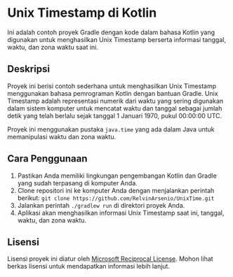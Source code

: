 # Unix Timestamp di Kotlin

Ini adalah contoh proyek Gradle dengan kode dalam bahasa Kotlin yang digunakan untuk menghasilkan Unix Timestamp berserta informasi tanggal, waktu, dan zona waktu saat ini.

## Deskripsi

Proyek ini berisi contoh sederhana untuk menghasilkan Unix Timestamp menggunakan bahasa pemrograman Kotlin dengan bantuan Gradle. Unix Timestamp adalah representasi numerik dari waktu yang sering digunakan dalam sistem komputer untuk mencatat waktu dan tanggal sebagai jumlah detik yang telah berlalu sejak tanggal 1 Januari 1970, pukul 00:00:00 UTC.

Proyek ini menggunakan pustaka `java.time` yang ada dalam Java untuk memanipulasi waktu dan zona waktu.

## Cara Penggunaan

1. Pastikan Anda memiliki lingkungan pengembangan Kotlin dan Gradle yang sudah terpasang di komputer Anda.
2. Clone repositori ini ke komputer Anda dengan menjalankan perintah berikut: `git clone https://github.com/RelvinArsenio/UnixTime.git`
3. Jalankan perintah `./gradlew run` di direktori proyek Anda.
4. Aplikasi akan menghasilkan informasi Unix Timestamp saat ini, tanggal, waktu, dan zona waktu.

## Lisensi

Lisensi proyek ini diatur oleh [Microsoft Reciprocal License](LICENSE). Mohon lihat berkas lisensi untuk mendapatkan informasi lebih lanjut.
